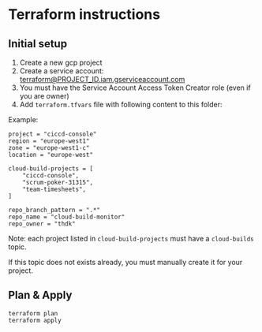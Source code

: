 # Terraform instructions

## Initial setup

1. Create a new gcp project
2. Create a service account: terraform@PROJECT_ID.iam.gserviceaccount.com
3. You must have the Service Account Access Token Creator role (even if you are owner)
4. Add `terraform.tfvars` file with following content to this folder:

Example:
```
project = "ciccd-console"
region = "europe-west1"
zone = "europe-west1-c"
location = "europe-west"

cloud-build-projects = [
    "ciccd-console",
    "scrum-poker-31315",
    "team-timesheets",
]

repo_branch_pattern = ".*"
repo_name = "cloud-build-monitor"
repo_owner = "thdk"
```

Note: each project listed in `cloud-build-projects` must have a `cloud-builds` topic.

If this topic does not exists already, you must manually create it for your project.

## Plan & Apply

```
terraform plan
terraform apply
```